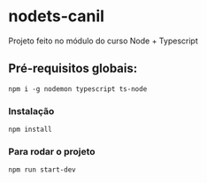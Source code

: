# nodets-canil
Projeto feito no módulo do curso Node + Typescript

## Pré-requisitos globais:
`npm i -g nodemon typescript ts-node`

### Instalação
`npm install`

### Para rodar o projeto
`npm run start-dev`